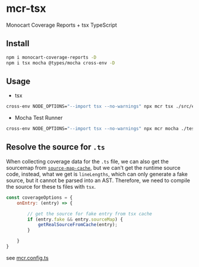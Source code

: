 # mcr-tsx
Monocart Coverage Reports + tsx TypeScript

## Install
```sh
npm i monocart-coverage-reports -D
npm i tsx mocha @types/mocha cross-env -D
```

## Usage

- tsx
```sh
cross-env NODE_OPTIONS="--import tsx --no-warnings" npx mcr tsx ./src/example.ts
```

- Mocha Test Runner
```sh
cross-env NODE_OPTIONS="--import tsx --no-warnings" npx mcr mocha ./test/**/*.ts
```

## Resolve the source for `.ts`
When collecting coverage data for the `.ts` file, we can also get the sourcemap from [`source-map-cache`](https://nodejs.org/docs/latest/api/cli.html#source-map-cache), but we can't get the runtime source code, instead, what we get is `lineLengths`, which can only generate a fake source, but it cannot be parsed into an AST. Therefore, we need to compile the source for these ts files with `tsx`.
```js
const coverageOptions = {
    onEntry: (entry) => {

        // get the source for fake entry from tsx cache
        if (entry.fake && entry.sourceMap) {
            getRealSourceFromCache(entry);
        }

    }
}
```
see [mcr.config.ts](mcr.config.ts)
